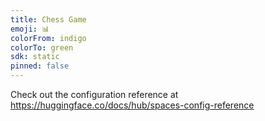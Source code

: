 ```yaml
---
title: Chess Game
emoji: 📊
colorFrom: indigo
colorTo: green
sdk: static
pinned: false
---
```


Check out the configuration reference at https://huggingface.co/docs/hub/spaces-config-reference
